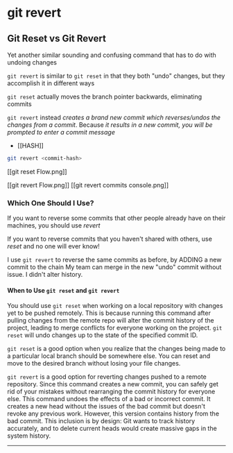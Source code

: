 # git revert

## Git Reset vs Git Revert

Yet another similar sounding and confusing command that has to do with undoing changes

`git revert` is similar to `git reset` in that they both "undo" changes, but they accomplish it in different ways

`git reset` actually moves the branch pointer backwards, eliminating commits

`git revert` instead _creates a brand new commit which reverses/undos the changes from a commit_. Because _it results in a new commit, you will be prompted to enter a commit message_

- [[HASH]]

```bash
git revert <commit-hash>
```

[[git reset Flow.png]]

[[git revert Flow.png]]
[[git revert commits console.png]]

### Which One Should I Use?

If you want to reverse some commits that other people already have on their machines, you should use _revert_

If you want to reverse commits that you haven't shared with others, use _reset_ and no one will ever know!

I use `git revert` to reverse the same commits as before, by ADDING a new commit to the chain
My team can merge in the new "undo" commit without issue. I didn't alter history.

#### When to Use `git reset` and `git revert`

You should use `git reset` when working on a local repository with changes yet to be pushed remotely. This is because running this command after pulling changes from the remote repo will alter the commit history of the project, leading to merge conflicts for everyone working on the project. `git reset` will undo changes up to the state of the specified commit ID.

`git reset` is a good option when you realize that the changes being made to a particular local branch should be somewhere else. You can reset and move to the desired branch without losing your file changes.

`git revert` is a good option for reverting changes pushed to a remote repository. Since this command creates a new commit, you can safely get rid of your mistakes without rearranging the commit history for everyone else. This command undoes the effects of a bad or incorrect commit. It creates a new head without the issues of the bad commit but doesn't revoke any previous work. However, this version contains history from the bad commit. This inclusion is by design: Git wants to track history accurately, and to delete current heads would create massive gaps in the system history.

---

